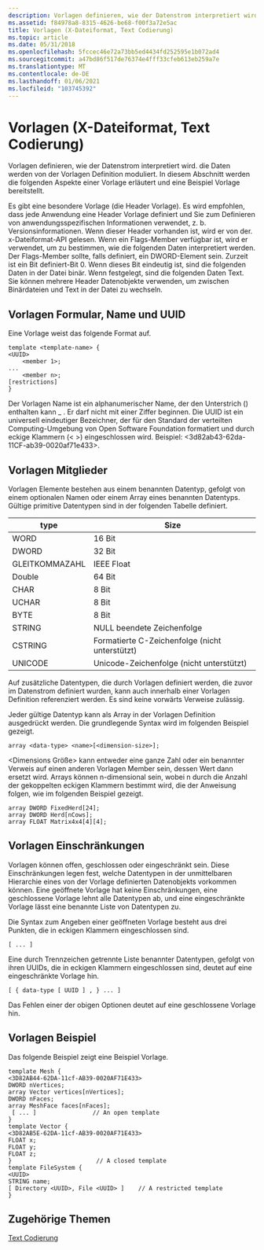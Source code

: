 ```yaml
---
description: Vorlagen definieren, wie der Datenstrom interpretiert wird. die Daten werden von der Vorlagen Definition moduliert. In diesem Abschnitt werden die folgenden Aspekte einer Vorlage erläutert und eine Beispiel Vorlage bereitstellt.
ms.assetid: f84978a8-8315-4626-be68-f00f3a72e5ac
title: Vorlagen (X-Dateiformat, Text Codierung)
ms.topic: article
ms.date: 05/31/2018
ms.openlocfilehash: 5fccec46e72a73bb5ed4434fd252595e1b072ad4
ms.sourcegitcommit: a47bd86f517de76374e4fff33cfeb613eb259a7e
ms.translationtype: MT
ms.contentlocale: de-DE
ms.lasthandoff: 01/06/2021
ms.locfileid: "103745392"
---
```

# <a name="templates-x-file-format-text-encoding"></a>Vorlagen (X-Dateiformat, Text Codierung)

Vorlagen definieren, wie der Datenstrom interpretiert wird. die Daten werden von der Vorlagen Definition moduliert. In diesem Abschnitt werden die folgenden Aspekte einer Vorlage erläutert und eine Beispiel Vorlage bereitstellt.

Es gibt eine besondere Vorlage (die Header Vorlage). Es wird empfohlen, dass jede Anwendung eine Header Vorlage definiert und Sie zum Definieren von anwendungsspezifischen Informationen verwendet, z. b. Versionsinformationen. Wenn dieser Header vorhanden ist, wird er von der. x-Dateiformat-API gelesen. Wenn ein Flags-Member verfügbar ist, wird er verwendet, um zu bestimmen, wie die folgenden Daten interpretiert werden. Der Flags-Member sollte, falls definiert, ein DWORD-Element sein. Zurzeit ist ein Bit definiert-Bit 0. Wenn dieses Bit eindeutig ist, sind die folgenden Daten in der Datei binär. Wenn festgelegt, sind die folgenden Daten Text. Sie können mehrere Header Datenobjekte verwenden, um zwischen Binärdateien und Text in der Datei zu wechseln.

## <a name="template-form-name-and-uuid"></a>Vorlagen Formular, Name und UUID

Eine Vorlage weist das folgende Format auf.


```
template <template-name> {
<UUID>
    <member 1>;
...
    <member n>;
[restrictions]
}
```



Der Vorlagen Name ist ein alphanumerischer Name, der den Unterstrich () enthalten kann \_ . Er darf nicht mit einer Ziffer beginnen. Die UUID ist ein universell eindeutiger Bezeichner, der für den Standard der verteilten Computing-Umgebung von Open Software Foundation formatiert und durch eckige Klammern (< >) eingeschlossen wird. Beispiel: <3d82ab43-62da-11CF-ab39-0020af71e433>.

## <a name="template-members"></a>Vorlagen Mitglieder

Vorlagen Elemente bestehen aus einem benannten Datentyp, gefolgt von einem optionalen Namen oder einem Array eines benannten Datentyps. Gültige primitive Datentypen sind in der folgenden Tabelle definiert.



| type    | Size                               |
|---------|------------------------------------|
| WORD    | 16 Bit                            |
| DWORD   | 32 Bit                            |
| GLEITKOMMAZAHL   | IEEE Float                         |
| Double  | 64 Bit                            |
| CHAR    | 8 Bit                             |
| UCHAR   | 8 Bit                             |
| BYTE    | 8 Bit                             |
| STRING  | NULL beendete Zeichenfolge             |
| CSTRING | Formatierte C-Zeichenfolge (nicht unterstützt) |
| UNICODE | Unicode-Zeichenfolge (nicht unterstützt)     |



 

Auf zusätzliche Datentypen, die durch Vorlagen definiert werden, die zuvor im Datenstrom definiert wurden, kann auch innerhalb einer Vorlagen Definition referenziert werden. Es sind keine vorwärts Verweise zulässig.

Jeder gültige Datentyp kann als Array in der Vorlagen Definition ausgedrückt werden. Die grundlegende Syntax wird im folgenden Beispiel gezeigt.


```
array <data-type> <name>[<dimension-size>];
```



<Dimensions Größe> kann entweder eine ganze Zahl oder ein benannter Verweis auf einen anderen Vorlagen Member sein, dessen Wert dann ersetzt wird. Arrays können n-dimensional sein, wobei n durch die Anzahl der gekoppelten eckigen Klammern bestimmt wird, die der Anweisung folgen, wie im folgenden Beispiel gezeigt.


```
array DWORD FixedHerd[24];
array DWORD Herd[nCows];
array FLOAT Matrix4x4[4][4];
```



## <a name="template-restrictions"></a>Vorlagen Einschränkungen

Vorlagen können offen, geschlossen oder eingeschränkt sein. Diese Einschränkungen legen fest, welche Datentypen in der unmittelbaren Hierarchie eines von der Vorlage definierten Datenobjekts vorkommen können. Eine geöffnete Vorlage hat keine Einschränkungen, eine geschlossene Vorlage lehnt alle Datentypen ab, und eine eingeschränkte Vorlage lässt eine benannte Liste von Datentypen zu.

Die Syntax zum Angeben einer geöffneten Vorlage besteht aus drei Punkten, die in eckigen Klammern eingeschlossen sind.


```
[ ... ]
```



Eine durch Trennzeichen getrennte Liste benannter Datentypen, gefolgt von ihren UUIDs, die in eckigen Klammern eingeschlossen sind, deutet auf eine eingeschränkte Vorlage hin.


```
[ { data-type [ UUID ] , } ... ]
```



Das Fehlen einer der obigen Optionen deutet auf eine geschlossene Vorlage hin.

## <a name="template-example"></a>Vorlagen Beispiel

Das folgende Beispiel zeigt eine Beispiel Vorlage.


```
template Mesh {
<3D82AB44-62DA-11cf-AB39-0020AF71E433>
DWORD nVertices;
array Vector vertices[nVertices];
DWORD nFaces;
array MeshFace faces[nFaces];
 [ ... ]                // An open template
}
template Vector {
<3D82AB5E-62DA-11cf-AB39-0020AF71E433>
FLOAT x;
FLOAT y;
FLOAT z;
}                        // A closed template
template FileSystem {
<UUID>
STRING name;
[ Directory <UUID>, File <UUID> ]    // A restricted template
}
```



## <a name="related-topics"></a>Zugehörige Themen

<dl> <dt>

[Text Codierung](text-encoding.md)
</dt> </dl>

 

 



